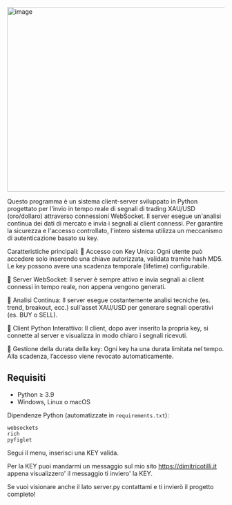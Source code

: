 <img width="1343" height="428" alt="image" src="https://github.com/user-attachments/assets/ccd2cc7e-8f4f-4289-b822-4dc4c2e2e519" />

Questo programma è un sistema client-server sviluppato in Python progettato per l'invio in tempo reale di segnali di trading XAU/USD (oro/dollaro) attraverso connessioni WebSocket. Il server esegue un'analisi continua dei dati di mercato e invia i segnali ai client connessi. Per garantire la sicurezza e l'accesso controllato, l'intero sistema utilizza un meccanismo di autenticazione basato su key.

Caratteristiche principali:
🔐 Accesso con Key Unica: Ogni utente può accedere solo inserendo una chiave autorizzata, validata tramite hash MD5. Le key possono avere una scadenza temporale (lifetime) configurabile.

📡 Server WebSocket: Il server è sempre attivo e invia segnali ai client connessi in tempo reale, non appena vengono generati.

🧠 Analisi Continua: Il server esegue costantemente analisi tecniche (es. trend, breakout, ecc.) sull'asset XAU/USD per generare segnali operativi (es. BUY o SELL).

🧩 Client Python Interattivo: Il client, dopo aver inserito la propria key, si connette al server e visualizza in modo chiaro i segnali ricevuti.

📆 Gestione della durata della key: Ogni key ha una durata limitata nel tempo. Alla scadenza, l’accesso viene revocato automaticamente.




## Requisiti

* Python ≥ 3.9 
* Windows, Linux o macOS

Dipendenze Python (automatizzate in `requirements.txt`):
```
websockets
rich
pyfiglet
```

Segui il menu, inserisci una KEY valida.

Per la KEY puoi mandarmi un messaggio sul mio sito https://dimitricotilli.it appena visualizzero' il messaggio ti inviero' la KEY.

Se vuoi visionare anche il lato server.py contattami e ti invierò il progetto completo!
